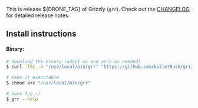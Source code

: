 This is release ${DRONE_TAG} of Grizzly (`grr`). Check out the [CHANGELOG](CHANGELOG.md) for detailed release notes.
## Install instructions

#### Binary:
```bash
# download the binary (adapt os and arch as needed)
$ curl -fSL -o "/usr/local/bin/grr" "https://github.com/bulletRush/grizzly/releases/download/${DRONE_TAG}/grr-linux-amd64"

# make it executable
$ chmod a+x "/usr/local/bin/grr"

# have fun :)
$ grr --help
```
